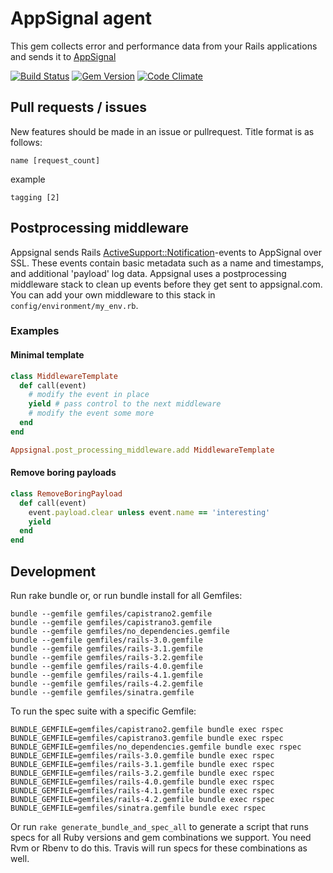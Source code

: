 AppSignal agent
=================

This gem collects error and performance data from your Rails
applications and sends it to [AppSignal](https://appsignal.com)

[![Build Status](https://travis-ci.org/appsignal/appsignal.png?branch=master)](https://travis-ci.org/appsignal/appsignal)
[![Gem Version](https://badge.fury.io/rb/appsignal.svg)](http://badge.fury.io/rb/appsignal)
[![Code Climate](https://codeclimate.com/github/appsignal/appsignal.png)](https://codeclimate.com/github/appsignal/appsignal)

## Pull requests / issues

New features should be made in an issue or pullrequest. Title format is as follows:

    name [request_count]

example

    tagging [2]

## Postprocessing middleware

Appsignal sends Rails
[ActiveSupport::Notification](http://api.rubyonrails.org/classes/ActiveSupport/Notifications.html)-events
to AppSignal over SSL. These events contain basic metadata such as a name
and timestamps, and additional 'payload' log data. Appsignal uses a postprocessing
middleware stack to clean up events before they get sent to appsignal.com. You
can add your own middleware to this stack in `config/environment/my_env.rb`.

### Examples

#### Minimal template

```ruby
class MiddlewareTemplate
  def call(event)
    # modify the event in place
    yield # pass control to the next middleware
    # modify the event some more
  end
end

Appsignal.post_processing_middleware.add MiddlewareTemplate
```

#### Remove boring payloads

```ruby
class RemoveBoringPayload
  def call(event)
    event.payload.clear unless event.name == 'interesting'
    yield
  end
end
```

## Development

Run rake bundle or, or run bundle install for all Gemfiles:

```
bundle --gemfile gemfiles/capistrano2.gemfile
bundle --gemfile gemfiles/capistrano3.gemfile
bundle --gemfile gemfiles/no_dependencies.gemfile
bundle --gemfile gemfiles/rails-3.0.gemfile
bundle --gemfile gemfiles/rails-3.1.gemfile
bundle --gemfile gemfiles/rails-3.2.gemfile
bundle --gemfile gemfiles/rails-4.0.gemfile
bundle --gemfile gemfiles/rails-4.1.gemfile
bundle --gemfile gemfiles/rails-4.2.gemfile
bundle --gemfile gemfiles/sinatra.gemfile
```

To run the spec suite with a specific Gemfile:

```
BUNDLE_GEMFILE=gemfiles/capistrano2.gemfile bundle exec rspec
BUNDLE_GEMFILE=gemfiles/capistrano3.gemfile bundle exec rspec
BUNDLE_GEMFILE=gemfiles/no_dependencies.gemfile bundle exec rspec
BUNDLE_GEMFILE=gemfiles/rails-3.0.gemfile bundle exec rspec
BUNDLE_GEMFILE=gemfiles/rails-3.1.gemfile bundle exec rspec
BUNDLE_GEMFILE=gemfiles/rails-3.2.gemfile bundle exec rspec
BUNDLE_GEMFILE=gemfiles/rails-4.0.gemfile bundle exec rspec
BUNDLE_GEMFILE=gemfiles/rails-4.1.gemfile bundle exec rspec
BUNDLE_GEMFILE=gemfiles/rails-4.2.gemfile bundle exec rspec
BUNDLE_GEMFILE=gemfiles/sinatra.gemfile bundle exec rspec
```

Or run `rake generate_bundle_and_spec_all` to generate a script that runs specs for all
Ruby versions and gem combinations we support.
You need Rvm or Rbenv to do this. Travis will run specs for these combinations as well.

